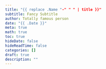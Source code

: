 ```yaml
---
title: "{{ replace .Name "-" " " | title }}"
subtitle: Fancy Subtitle
author: Totally famous person
date: "{{ .Date }}"
meta: true
math: true
toc: true
hideDate: false
hideReadTime: false
categories: []
draft: true
description: ""
---
```


<!--more-->
